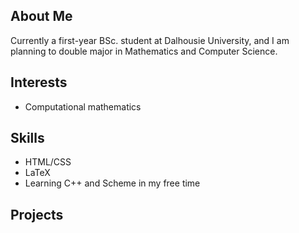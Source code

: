 ## About Me

Currently a first-year BSc. student at Dalhousie University, and I am planning to double major in Mathematics and Computer Science.

## Interests
- Computational mathematics 

## Skills
- HTML/CSS
- LaTeX
- Learning C++ and Scheme in my free time

## Projects
